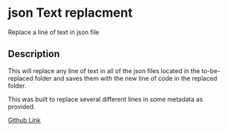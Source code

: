 
# json Text replacment
Replace a line of text in json file

## Description 

This will replace any line of text in all of the json files located in the 
to-be-replaced folder and saves them with the new line of code in the 
replaced folder.

This was built to replace several different lines in some metadata as provided.

[Github Link](https://github.com/BlainThomas)
